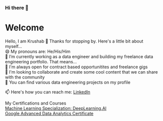 ### Hi there 👋

<!--
**krushabgandhi/krushabgandhi** is a ✨ _special_ ✨ repository because its `README.md` (this file) appears on your GitHub profile.

Here are some ideas to get you started:

- 🔭 I’m currently working on ...
- 🌱 I’m currently learning ...
- 👯 I’m looking to collaborate on ...
- 🤔 I’m looking for help with ...
- 💬 Ask me about ...
- 📫 How to reach me: ...
- 😄 Pronouns: ...
- ⚡ Fun fact: ...
-->


# Welcome
Hello, I am Krushab 👋
Thanks for stopping by. Here's a little bit about myself...<br/>
😄 My pronouns are: He/His/Him <br/>
🔭 I’m currently working as a data engineer and building my freelance data engineering portfolio. That means... <br/>
👯 I'm always open for contract based opportunitites and freelance gigs <br/>
💬 I'm looking to collaborate and create some cool content that we can share with the community <br/>
🤘 You can find various data engineering projects on my profile <br/>

📫 Here's how you can reach me: [LinkedIn](http://www.linkedin.com/in/krushabgandhi) <br/>
<!---🤘 Here are my Open Source contributions so far: I keep building projects and tutorials for my YouTube channel, here are some <br/>
YouTube Analysis End-To-End Data Engineering Project using Python and AWS <br/>
Twitter Data Pipeline using Airflow <br/>
Stock Market Real-Time Data Processing Using Kafka <br/> 
📝 Here are my most recent blogs: <br/>
Medium 
SQL Functions I Use as Data Engineer <br/>
7 End-To-End Data Engineering Projects for FREE <br/>
MY JOURNEY INTO DATA ENGINEERING <br/> --->
My Certifications and Courses <br/>
[Machine Learning Specialization: DeepLearning.AI](https://www.coursera.org/account/accomplishments/specialization/certificate/UWP9JLV3DF9S) <br/>
[Google Advanced Data Analytics Certificate](https://www.credly.com/badges/a74a564a-54fa-40ba-bf58-16e48bf80477)


